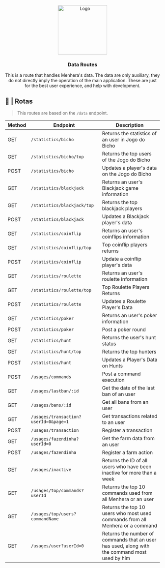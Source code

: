 <br />
<p align="center">
  <a href="https://github.com/ySnoopyDogy/Menhera-Tools">
    <img src="https://i.imgur.com/jjgBki0.png" alt="Logo" width="160" height="160">
  </a>

  <h3 align="center"> Data Routes </h3>

  <p align="center">
    This is a route that handles Menhera's data. The data are only auxiliary, they do not directly imply the operation of the main application. These are just for the best user experience, and help with development.
    <br />
  </p>
</p>

## 🔀 | Rotas

> This routes are based on the `/data` endpoint.

| Method | Endpoint                              | Description                                                                                   |
| ------ | ------------------------------------- | --------------------------------------------------------------------------------------------- |
| GET    | `/statistics/bicho`                   | Returns the statistics of an user in Jogo do Bicho                                            |
| GET    | `/statistics/bicho/top`               | Returns the top users of the Jogo do Bicho                                                    |
| POST   | `/statistics/bicho`                   | Updates a player's data on the Jogo do Bicho                                                  |
| GET    | `/statistics/blackjack`               | Returns an user's Blackjack game information                                                  |
| GET    | `/statistics/blackjack/top`           | Returns the top blackjack players                                                             |
| POST   | `/statistics/blackjack`               | Updates a Blackjack player's data                                                             |
| GET    | `/statistics/coinflip`                | Returns an user's coinflips information                                                       |
| GET    | `/statistics/coinflip/top`            | Top coinflip players returns                                                                  |
| POST   | `/statistics/coinflip`                | Update a coinflip player's data                                                               |
| GET    | `/statistics/roulette`                | Returns an user's roulette information                                                        |
| GET    | `/statistics/roulette/top`            | Top Roulette Players Returns                                                                  |
| POST   | `/statistics/roulette`                | Updates a Roulette Player's Data                                                              |
| GET    | `/statistics/poker`                   | Returns an user's poker information                                                           |
| POST   | `/statistics/poker`                   | Post a poker round                                                                            |
| GET    | `/statistics/hunt`                    | Returns the user's hunt status                                                                |
| GET    | `/statistics/hunt/top`                | Returns the top hunters                                                                       |
| POST   | `/statistics/hunt`                    | Updates a Player's Data on Hunts                                                              |
| POST   | `/usages/commands`                    | Post a command execution                                                                      |
| GET    | `/usages/lastban/:id`                 | Get the date of the last ban of an user                                                       |
| GET    | `/usages/bans/:id`                    | Get all bans from an user                                                                     |
| GET    | `/usages/transaction?userId=0&page=1` | Get transactions related to an user                                                           |
| POST   | `/usages/transaction`                 | Register a transaction                                                                        |
| GET    | `/usages/fazendinha?userId=0`         | Get the farm data from an user                                                                |
| POST   | `/usages/fazendinha`                  | Register a farm action                                                                        |
| GET    | `/usages/inactive`                    | Returns the ID of all users who have been inactive for more than a week                       |
| GET    | `/usages/top/commands?userId`         | Returns the top 10 commands used from all Menhera or an user                                  |
| GET    | `/usages/top/users?commandName`       | Returns the top 10 users who most used commands from all Menhera or a command                 |
| GET    | `/usages/user?userId=0`               | Returns the number of commands that an user has used, along with the command most used by him |
